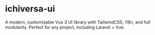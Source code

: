 # ichiversa-ui
A modern, customizable Vue 3 UI library with TailwindCSS, i18n, and full modularity. Perfect for any project, including Laravel + Vue.
